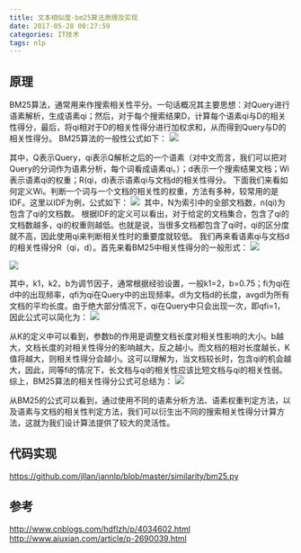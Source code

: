 ```yaml
---
title: 文本相似度-bm25算法原理及实现
date: 2017-05-28 00:27:59
categories: IT技术
tags: nlp
---
```

## 原理
BM25算法，通常用来作搜索相关性平分。一句话概况其主要思想：对Query进行语素解析，生成语素qi；然后，对于每个搜索结果D，计算每个语素qi与D的相关性得分，最后，将qi相对于D的相关性得分进行加权求和，从而得到Query与D的相关性得分。
BM25算法的一般性公式如下：
![](http://upload-images.jianshu.io/upload_images/1713353-070925230006436c.jpg?imageMogr2/auto-orient/strip%7CimageView2/2/w/1240)

其中，Q表示Query，qi表示Q解析之后的一个语素（对中文而言，我们可以把对Query的分词作为语素分析，每个词看成语素qi。）；d表示一个搜索结果文档；Wi表示语素qi的权重；R(qi，d)表示语素qi与文档d的相关性得分。
下面我们来看如何定义Wi。判断一个词与一个文档的相关性的权重，方法有多种，较常用的是IDF。这里以IDF为例，公式如下：
![](http://upload-images.jianshu.io/upload_images/1713353-b5535e6f0ee810a9.jpg?imageMogr2/auto-orient/strip%7CimageView2/2/w/1240) 
其中，N为索引中的全部文档数，n(qi)为包含了qi的文档数。
根据IDF的定义可以看出，对于给定的文档集合，包含了qi的文档数越多，qi的权重则越低。也就是说，当很多文档都包含了qi时，qi的区分度就不高，因此使用qi来判断相关性时的重要度就较低。
我们再来看语素qi与文档d的相关性得分R（qi，d）。首先来看BM25中相关性得分的一般形式：
![](http://upload-images.jianshu.io/upload_images/1713353-da515c3a01c4fea7.jpg?imageMogr2/auto-orient/strip%7CimageView2/2/w/1240)

![](http://upload-images.jianshu.io/upload_images/1713353-953bb362c9eb7774.jpg?imageMogr2/auto-orient/strip%7CimageView2/2/w/1240)

其中，k1，k2，b为调节因子，通常根据经验设置，一般k1=2，b=0.75；fi为qi在d中的出现频率，qfi为qi在Query中的出现频率。dl为文档d的长度，avgdl为所有文档的平均长度。由于绝大部分情况下，qi在Query中只会出现一次，即qfi=1，因此公式可以简化为：
![](http://upload-images.jianshu.io/upload_images/1713353-78605811e0366b6a.jpg?imageMogr2/auto-orient/strip%7CimageView2/2/w/1240)

从K的定义中可以看到，参数b的作用是调整文档长度对相关性影响的大小。b越大，文档长度的对相关性得分的影响越大，反之越小。而文档的相对长度越长，K值将越大，则相关性得分会越小。这可以理解为，当文档较长时，包含qi的机会越大，因此，同等fi的情况下，长文档与qi的相关性应该比短文档与qi的相关性弱。
综上，BM25算法的相关性得分公式可总结为：
![](http://upload-images.jianshu.io/upload_images/1713353-fc89dbc4421949c6.jpg?imageMogr2/auto-orient/strip%7CimageView2/2/w/1240)

从BM25的公式可以看到，通过使用不同的语素分析方法、语素权重判定方法，以及语素与文档的相关性判定方法，我们可以衍生出不同的搜索相关性得分计算方法，这就为我们设计算法提供了较大的灵活性。

## 代码实现
https://github.com/jllan/jannlp/blob/master/similarity/bm25.py

## 参考
http://www.cnblogs.com/hdflzh/p/4034602.html
http://www.aiuxian.com/article/p-2690039.html
